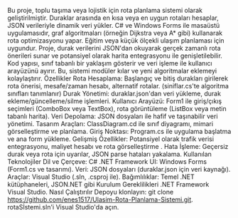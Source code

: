 Bu proje, toplu taşıma veya lojistik için rota planlama sistemi olarak geliştirilmiştir. Duraklar arasında en kısa veya en uygun rotaları hesaplar, JSON verileriyle dinamik veri yükler. C# ve Windows Forms ile masaüstü uygulamasıdır, graf algoritmaları (örneğin Dijkstra veya A* gibi) kullanarak rota optimizasyonu yapar. Eğitim veya küçük ölçekli ulaşım planlaması için uygundur. Proje, durak verilerini JSON'dan okuyarak gerçek zamanlı rota önerileri sunar ve potansiyel olarak harita entegrasyonu ile genişletilebilir.
Kod yapısı, sınıf tabanlı bir yaklaşım gösterir ve veri işleme ile kullanıcı arayüzünü ayırır. Bu, sistemi modüler kılar ve yeni algoritmalar eklemeyi kolaylaştırır.
Özellikler
Rota Hesaplama: Başlangıç ve bitiş durakları girilerek rota önerisi, mesafe/zaman hesabı, alternatif rotalar. (siniflar.cs'te algoritma sınıfları tanımlanır)
Durak Yönetimi: duraklar.json'dan veri yükleme, durak ekleme/güncelleme/silme işlemleri.
Kullanıcı Arayüzü: Form1 ile giriş/çıkış seçimleri (ComboBox veya TextBox), rota görüntüleme (ListBox veya metin tabanlı harita).
Veri Depolama: JSON dosyaları ile hafif ve taşınabilir veri yönetimi.
Tasarım Araçları: ClassDiagram.cd ile sınıf diyagramı, mimari görselleştirme ve planlama.
Giriş Noktası: Program.cs ile uygulama başlatma ve ana form yükleme.
Gelişmiş Özellikler: Potansiyel olarak trafik verisi entegrasyonu, maliyet hesabı ve rota görselleştirme .
Hata İşleme: Geçersiz durak veya rota için uyarılar, JSON parse hataları yakalama.
Kullanılan Teknolojiler
Dil ve Çerçeve: C# .NET Framework
UI: Windows Forms (Form1.cs ve tasarımı).
Veri: JSON dosyaları (duraklar.json için veri kaynağı).
Araçlar: Visual Studio (.sln, .csproj ile).
Bağımlılıklar: Temel .NET kütüphaneleri, JSON.NET gibi
Kurulum Gereklilikleri
.NET Framework  
Visual Studio.
Nasıl Çalıştırılır
Depoyu klonlayın: git clone https://github.com/enes1517/Ulasim-Rota-Planlama-Sistemi.git.
rotaSİstemi.sln'i Visual Studio'da açın.
